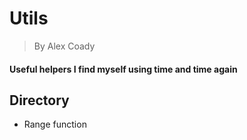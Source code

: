 # Utils
> By Alex Coady

#### Useful helpers I find myself using time and time again

## Directory

- Range function